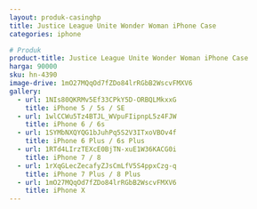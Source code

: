 ```yaml
---
layout: produk-casinghp
title: Justice League Unite Wonder Woman iPhone Case
categories: iphone

# Produk
product-title: Justice League Unite Wonder Woman iPhone Case
harga: 90000
sku: hn-4390
image-drive: 1mO27MQqOd7fZDo84lrRGbB2WscvFMXV6
gallery:
  - url: 1NIs80QKRMv5Ef33CPkY5D-ORBQLMkxxG
    title: iPhone 5 / 5s / SE
  - url: 1wlCCWu5Tz4BTJL_WVpuFIipnpL5z4FJW
    title: iPhone 6 / 6s
  - url: 1SYMbNXQYQG1bJuhPq5S2V3ITxoVBOv4f
    title: iPhone 6 Plus / 6s Plus
  - url: 1RTd4LIrzTEXcE0BjTN-xuE1W36KACG0i
    title: iPhone 7 / 8
  - url: 1rXqGLecZecafyZJsCmLfV5S4ppxCzg-q
    title: iPhone 7 Plus / 8 Plus
  - url: 1mO27MQqOd7fZDo84lrRGbB2WscvFMXV6
    title: iPhone X
---
```

